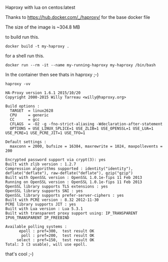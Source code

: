 Haproxy with lua on centos:latest

Thanks to https://hub.docker.com/_/haproxy/ for the base docker file

The size of the image is ~304.8 MB

to build run this.

```
docker build -t my-haproxy .
```

for a shell run this.

```
docker run --rm -it --name my-running-haproxy my-haproxy /bin/bash
```

In the container then see thats in haproxy ;-)

```
haproxy -vv

HA-Proxy version 1.6.1 2015/10/20
Copyright 2000-2015 Willy Tarreau <willy@haproxy.org>

Build options :
  TARGET  = linux2628
  CPU     = generic
  CC      = gcc
  CFLAGS  = -O2 -g -fno-strict-aliasing -Wdeclaration-after-statement
  OPTIONS = USE_LINUX_SPLICE=1 USE_ZLIB=1 USE_OPENSSL=1 USE_LUA=1 USE_PCRE=1 USE_PCRE_JIT=1 USE_TFO=1

Default settings :
  maxconn = 2000, bufsize = 16384, maxrewrite = 1024, maxpollevents = 200

Encrypted password support via crypt(3): yes
Built with zlib version : 1.2.7
Compression algorithms supported : identity("identity"), deflate("deflate"), raw-deflate("deflate"), gzip("gzip")
Built with OpenSSL version : OpenSSL 1.0.1e-fips 11 Feb 2013
Running on OpenSSL version : OpenSSL 1.0.1e-fips 11 Feb 2013
OpenSSL library supports TLS extensions : yes
OpenSSL library supports SNI : yes
OpenSSL library supports prefer-server-ciphers : yes
Built with PCRE version : 8.32 2012-11-30
PCRE library supports JIT : yes
Built with Lua version : Lua 5.3.1
Built with transparent proxy support using: IP_TRANSPARENT IPV6_TRANSPARENT IP_FREEBIND

Available polling systems :
      epoll : pref=300,  test result OK
       poll : pref=200,  test result OK
     select : pref=150,  test result OK
Total: 3 (3 usable), will use epoll.
```

that's cool ;-)

